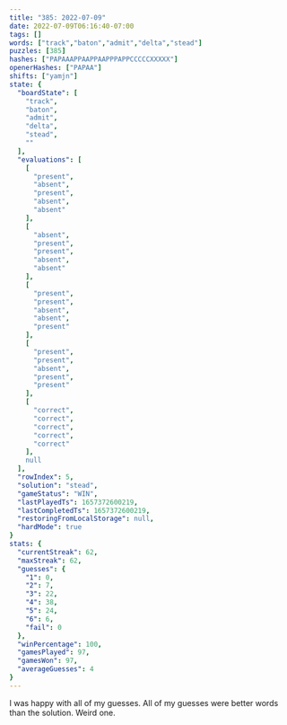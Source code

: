 ```yaml
---
title: "385: 2022-07-09"
date: 2022-07-09T06:16:40-07:00
tags: []
words: ["track","baton","admit","delta","stead"]
puzzles: [385]
hashes: ["PAPAAAPPAAPPAAPPPAPPCCCCCXXXXX"]
openerHashes: ["PAPAA"]
shifts: ["yamjn"]
state: {
  "boardState": [
    "track",
    "baton",
    "admit",
    "delta",
    "stead",
    ""
  ],
  "evaluations": [
    [
      "present",
      "absent",
      "present",
      "absent",
      "absent"
    ],
    [
      "absent",
      "present",
      "present",
      "absent",
      "absent"
    ],
    [
      "present",
      "present",
      "absent",
      "absent",
      "present"
    ],
    [
      "present",
      "present",
      "absent",
      "present",
      "present"
    ],
    [
      "correct",
      "correct",
      "correct",
      "correct",
      "correct"
    ],
    null
  ],
  "rowIndex": 5,
  "solution": "stead",
  "gameStatus": "WIN",
  "lastPlayedTs": 1657372600219,
  "lastCompletedTs": 1657372600219,
  "restoringFromLocalStorage": null,
  "hardMode": true
}
stats: {
  "currentStreak": 62,
  "maxStreak": 62,
  "guesses": {
    "1": 0,
    "2": 7,
    "3": 22,
    "4": 38,
    "5": 24,
    "6": 6,
    "fail": 0
  },
  "winPercentage": 100,
  "gamesPlayed": 97,
  "gamesWon": 97,
  "averageGuesses": 4
}
---
```


<!-- more -->
I was happy with all of my guesses. All of my guesses were better words than the solution. Weird one. 

